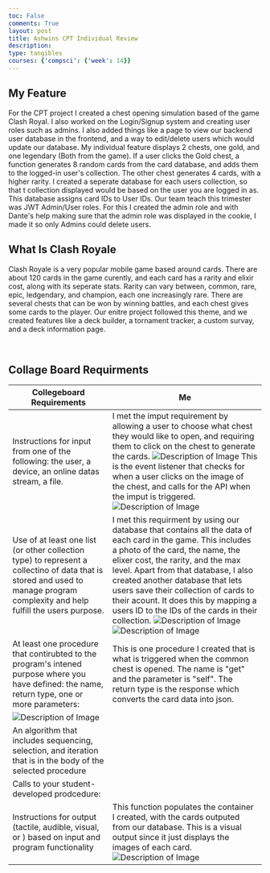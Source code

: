 ```yaml
---
toc: False
comments: True
layout: post
title: Ashwins CPT Individual Review
description: 
type: tangibles
courses: {'compsci': {'week': 14}}
---
```


## My Feature
For the CPT project I created a chest opening simulation based of the game Clash Royal. I also worked on the Login/Signup system and creating user roles such as admins. I also added things like a page to view our backend user database in the frontend, and a way to edit/delete users which would update our database. My individual feature displays 2 chests, one gold, and one legendary (Both from the game). If a user clicks the Gold chest, a function generates 8 random cards from the card database, and adds them to the logged-in user's collection. The other chest generates 4 cards, with a higher rarity. I created a seperate database for each users collection, so that t collection displayed would be based on the user you are logged in as. This database assigns card IDs to User IDs. Our team teach this trimester was JWT Admin/User roles. For this I created the admin role and with Dante's help making sure that the admin role was displayed in the cookie, I made it so only Admins could delete users. 

## What Is Clash Royale
Clash Royale is a very popular mobile game based around cards. There are about 120 cards in the game curently, and each card has a rarity and elixir cost, along with its seperate stats. Rarity can vary between, common, rare, epic, ledgendary, and champion, each one increasingly rare. There are several chests that can be won by winning battles, and each chest gives some cards to the player. Our enitre project followed this theme, and we created features like a deck builder, a tornament tracker, a custom survay, and a deck information page.

<Br>

## Collage Board Requirments

| Collegeboard Requirements | Me |
|------------------|------------------|
| Instructions for input from one of the following: the user, a device, an online datas stream, a file.  | I met the imput requirement by allowing a user to choose what chest they would like to open, and requiring them to click on the chest to generate the cards. <img src="https://Ashwinv93.github.io/CompSci/images/chest.png" alt="Description of Image"/> This is the event listener that checks for when a user clicks on the image of the chest, and calls for the API when the imput is triggered. <img src="https://Ashwinv93.github.io/CompSci/images/EventListener.png" alt="Description of Image"/>  |
| Use of at least one list (or other collection type) to represent a collectino of data that is stored and used to manage program complexity and help fulfill the users purpose.  | I met this requirment by using our database that contains all the data of each card in the game. This includes a photo of the card, the name, the elixer cost, the rarity, and the max level. Apart from that database, I also created another database that lets users save their collection of cards to their acount. It does this by mapping a users ID to the IDs of the cards in their collection. <img src="https://dantea-tech.github.io/student/images/CBcard.png" alt="Description of Image"/> <img src="https://Ashwinv93.github.io/CompSci/images/database2.png" alt="Description of Image"/>  |
| At least one procedure that contirubted to the program's intened purpose where you have defined: the name, return type, one or more parameters:  | This is one procedure I created that is what is triggered when the common chest is opened. The name is "get" and the parameter is "self". The return type is the response which converts the card data into json. 
<img src="https://Ashwinv93.github.io/CompSci/images/class.png" alt="Description of Image"/>|
| An algorithm that includes sequencing, selection, and iteration that is in the body of the selected procedure  |    |
| Calls to your student-developed prodcedure:  |   |
| Instructions for output (tactile, audible, visual, or ) based on input and program functionality  |  This function populates the container I created, with the cards outputed from our database. This is a visual output since it just displays the images of each card. <img src="https://Ashwinv93.github.io/CompSci/images/function.png" alt="Description of Image"/> |

